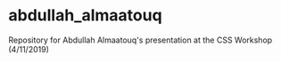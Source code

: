 # abdullah_almaatouq
Repository for Abdullah Almaatouq's presentation at the CSS Workshop (4/11/2019)
